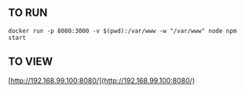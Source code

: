 ## TO RUN
`docker run -p 8080:3000 -v $(pwd):/var/www -w "/var/www" node npm start`

## TO VIEW
[http://192.168.99.100:8080/](http://192.168.99.100:8080/)
